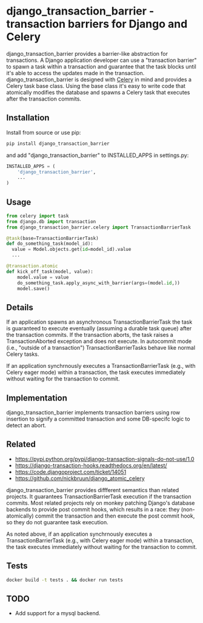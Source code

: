 # django_transaction_barrier - transaction barriers for Django and Celery

django_transaction_barrier provides a barrier-like abstraction for
transactions. A Django application developer can use a "transaction
barrier" to spawn a task within a transaction and guarantee that the
task blocks until it's able to access the updates made in the
transaction. django_transaction_barrier is designed with
[Celery](http://www.celeryproject.org/) in mind and provides a Celery
task base class. Using the base class it's easy to write code that
atomically modifies the database and spawns a Celery task that executes
after the transaction commits.

## Installation

Install from source or use pip:

```sh
pip install django_transaction_barrier
```

and add "django_transaction_barrier" to INSTALLED_APPS in settings.py:

```python
INSTALLED_APPS = (
    'django_transaction_barrier',
    ...
)
```

## Usage

```python
from celery import task
from django.db import transaction
from django_transaction_barrier.celery import TransactionBarrierTask

@task(base=TransactionBarrierTask)
def do_something_task(model_id):
  value = Model.objects.get(id=model_id).value
  ...

@transaction.atomic
def kick_off_task(model, value):
    model.value = value
    do_something_task.apply_async_with_barrier(args=(model.id,))
    model.save()
```

## Details

If an application spawns an asynchronous TransactionBarrierTask the
task is guaranteed to execute eventually (assuming a durable task
queue) after the transaction commits. If the transaction aborts, the
task raises a TransactionAborted exception and does not execute.  In
autocommit mode (i.e., "outside of a transaction")
TransactionBarrierTasks behave like normal Celery tasks.

If an application synchrnously executes a TransactionBarrierTask
(e.g., with Celery eager mode) within a transaction, the task executes
immediately without waiting for the transaction to commit.

## Implementation

django_transaction_barrier implements transaction barriers using row
insertion to signify a committed transaction and some DB-specifc logic
to detect an abort.

## Related

* https://pypi.python.org/pypi/django-transaction-signals-do-not-use/1.0
* https://django-transaction-hooks.readthedocs.org/en/latest/
* https://code.djangoproject.com/ticket/14051
* https://github.com/nickbruun/django_atomic_celery

django_transaction_barrier provides diffferent semantics than related
projects. It guarantees TransactionBarrierTask execution if the
transaction commits. Most related projects rely on monkey patching
Django's database backends to provide post commit hooks, which results
in a race: they (non-atomically) commit the transaction and then
execute the post commit hook, so they do not guarantee task execution.

As noted above, if an application synchrnously executes a
TransactionBarrierTask (e.g., with Celery eager mode) within a
transaction, the task executes immediately without waiting for the
transaction to commit.

## Tests

```sh
docker build -t tests . && docker run tests
```

## TODO

* Add support for a mysql backend.
